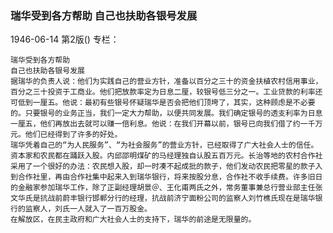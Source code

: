 ### 瑞华受到各方帮助  自己也扶助各银号发展

1946-06-14
第2版()
专栏：

    瑞华受到各方帮助
    自己也扶助各银号发展
    据瑞华的负责人说：他们为实践自己的营业方针，准备以百分之三十的资金扶植农村信用事业，百分之三十投资于工商业。他们把放款率定为日息二厘，较银号低三分之一。工业贷款的利率还可低到一厘五。他说：最初有些银号怀疑瑞华是否会把他们顶垮了，其实，这种顾虑是不必要的。只要银号的业务正当，我们一定大力帮助，以便共同发展。我们确定银号的透支利率为日息一厘五，他们再放出去就可以赚一倍利息。他说：在我们开幕以前，银号已向我们借了约一千万元。他们已经得到了许多的好处。
    瑞华凭着自己的“为人民服务”、“为社会服务”的营业方针，已经取得了广大社会人士的信任。资本家和农民都在踊跃入股。内邱邵明煤矿的马经理独自认股五百万元。长治等地的农村合作社采用了一个很好的办法：农民想入股，却一时凑不起成批的款子，他们发动农民把零星的款子入到合作社里，再由合作社集中起来入到瑞华银行，将来按股分息，合作社不收手续费。许多旧日的金融家参加瑞华工作，除了正副经理胡景＠、王化甫两氏之外，常务董事兼总行营业部主任张文华氏是抗战前蔚丰银行邯郸分行的经理，抗战前济宁面粉公司的监察人刘竹樵氏现在是瑞华银行的监察人，刘氏一人就入了一百万股金。
    在解放区，在民主政府和广大社会人士的支持下，瑞华的前途是无限量的。
